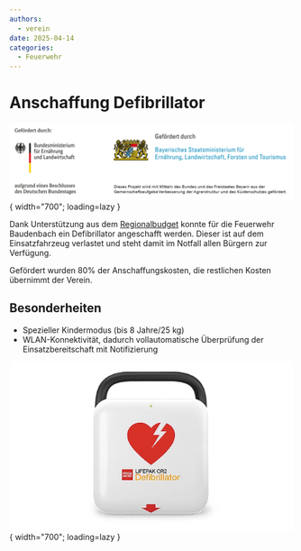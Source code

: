 ```yaml
---
authors: 
  - verein
date: 2025-04-14
categories:
  - Feuerwehr
---
```


# Anschaffung Defibrillator

![Förderlogoleiste](../assets/news/2025/foerderlogoleiste.jpg){ width="700"; loading=lazy }

Dank Unterstützung aus dem [Regionalbudget](https://neustadtundland.de/regionalbudget) konnte für die Feuerwehr Baudenbach
ein Defibrillator angeschafft werden. Dieser ist auf dem Einsatzfahrzeug verlastet und steht damit im Notfall
allen Bürgern zur Verfügung.

Gefördert wurden 80% der Anschaffungskosten, die restlichen Kosten übernimmt der Verein.

<!-- more -->

## Besonderheiten

* Spezieller Kindermodus (bis 8 Jahre/25 kg)
* WLAN-Konnektivität, dadurch vollautomatische Überprüfung der Einsatzbereitschaft mit Notifizierung

![Defi](../assets/news/2025/defi.png){ width="700"; loading=lazy }


